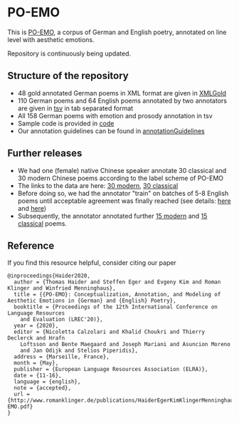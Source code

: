 # PO-EMO

This is [PO-EMO](https://arxiv.org/abs/2003.07723), a corpus of German and English poetry, annotated on line level with aesthetic emotions.

Repository is continuously being updated.

## Structure of the repository

- 48 gold annotated German poems in XML format are given in [XMLGold](XMLGold/)
- 110 German poems and 64 English poems annotated by two annotators are given in [tsv](tsv/) in tab separated format
- All 158 German poems with emotion and prosody annotation in tsv 
- Sample code is provided in [code](code/)
- Our annotation guidelines can be found in [annotationGuidelines](annotationGuidelines/)

## Further releases

- We had one (female) native Chinese speaker annotate 30 classical and 30 modern Chinese poems according to the label scheme of PO-EMO
- The links to the data are here: [30 modern](https://docs.google.com/spreadsheets/d/1ilxAN0ap3FGOeSG4i1XUG6TWRpOUa8yLZRMaqvrLabY/edit?usp=sharing), [30 classical](https://docs.google.com/spreadsheets/d/12SuEeGRszDhPtSTD7uO6G__2fDfNaIrz4qsLnS-YORE/edit?usp=sharing)
- Before doing so, we had the annotator "train" on batches of 5-8 English poems until acceptable agreement was finally reached (see details: [here](https://docs.google.com/spreadsheets/d/1WOI-w72EAstejrS3WRJyQwGbmdj7YtBG9LQO6YkcS2Y/edit?usp=sharing) and [here](https://docs.google.com/spreadsheets/d/1jXIsQWU53jC7sgf_gLTwEPm3yIgBb3E6ZkUlbDE3Eas/edit?usp=sharing)) 
- Subsequently, the annotator annotated further [15 modern](https://docs.google.com/spreadsheets/d/17I_PjQ_6L_uPGfCAEq4pxkS4QDNkX86tkQXvZCVT0W8/edit?usp=sharing) and [15 classical](https://docs.google.com/spreadsheets/d/19XOSdPu0cqm4vD4RW6TmvuXd9HevONzmUYqYofMjD2Y/edit?usp=sharing) poems.


## Reference

If you find this resource helpful, consider citing our paper

```
@inproceedings{Haider2020,
  author = {Thomas Haider and Steffen Eger and Evgeny Kim and Roman Klinger and Winfried Menninghaus},
  title = {{PO-EMO}: Conceptualization, Annotation, and Modeling of Aesthetic Emotions in {German} and {English} Poetry},
  booktitle = {Proceedings of the 12th International Conference on Language Resources
	and Evaluation (LREC'20)},
  year = {2020},
  editor = {Nicoletta Calzolari and Khalid Choukri and Thierry Declerck and Hrafn
	Loftsson and Bente Maegaard and Joseph Mariani and Asuncion Moreno
	and Jan Odijk and Stelios Piperidis},
  address = {Marseille, France},
  month = {May},
  publisher = {European Language Resources Association (ELRA)},
  date = {11-16},
  language = {english},
  note = {accepted},
  url = {http://www.romanklinger.de/publications/HaiderEgerKimKlingerMenninghaus2020LREC_PO-EMO.pdf}
}
```


